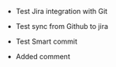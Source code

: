 * Test Jira integration with Git

* Test sync from Github to jira 

* Test Smart commit 

* Added comment